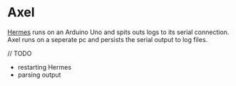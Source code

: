 # Axel

[Hermes](https://github.com/brettanomyces/hermes) runs on an Arduino Uno and spits outs logs to its serial connection.
Axel runs on a seperate pc and persists the serial output to log files.

// TODO

* restarting Hermes
* parsing output
